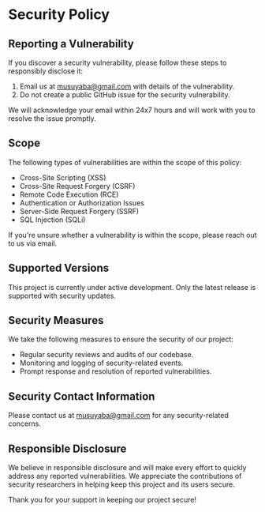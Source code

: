 # Security Policy

## Reporting a Vulnerability

If you discover a security vulnerability, please follow these steps to responsibly disclose it:

1. Email us at musuyaba@gmail.com with details of the vulnerability.
2. Do not create a public GitHub issue for the security vulnerability.

We will acknowledge your email within 24x7 hours and will work with you to resolve the issue promptly.

## Scope

The following types of vulnerabilities are within the scope of this policy:

- Cross-Site Scripting (XSS)
- Cross-Site Request Forgery (CSRF)
- Remote Code Execution (RCE)
- Authentication or Authorization Issues
- Server-Side Request Forgery (SSRF)
- SQL Injection (SQLi)

If you're unsure whether a vulnerability is within the scope, please reach out to us via email.


## Supported Versions

This project is currently under active development. Only the latest release is supported with security updates.

## Security Measures

We take the following measures to ensure the security of our project:

- Regular security reviews and audits of our codebase.
- Monitoring and logging of security-related events.
- Prompt response and resolution of reported vulnerabilities.

## Security Contact Information

Please contact us at musuyaba@gmail.com for any security-related concerns.

## Responsible Disclosure

We believe in responsible disclosure and will make every effort to quickly address any reported vulnerabilities. We appreciate the contributions of security researchers in helping keep this project and its users secure.

Thank you for your support in keeping our project secure!
